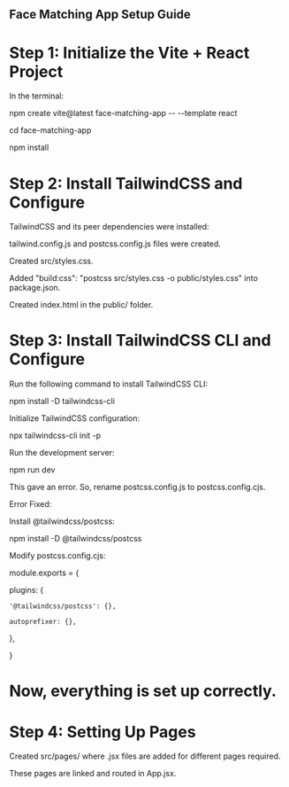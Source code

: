 ## Face Matching App Setup Guide
# Step 1: Initialize the Vite + React Project

In the terminal:

npm create vite@latest face-matching-app -- --template react

cd face-matching-app

npm install

# Step 2: Install TailwindCSS and Configure

TailwindCSS and its peer dependencies were installed:

tailwind.config.js and postcss.config.js files were created.

Created src/styles.css.

Added "build:css": "postcss src/styles.css -o public/styles.css" into package.json.

Created index.html in the public/ folder.

# Step 3: Install TailwindCSS CLI and Configure

Run the following command to install TailwindCSS CLI:

npm install -D tailwindcss-cli

Initialize TailwindCSS configuration:

npx tailwindcss-cli init -p

Run the development server:

npm run dev

This gave an error. So, rename postcss.config.js to postcss.config.cjs.

Error Fixed:

Install @tailwindcss/postcss:

npm install -D @tailwindcss/postcss

Modify postcss.config.cjs:

module.exports = {

  plugins: {
  
    '@tailwindcss/postcss': {},
    
    autoprefixer: {},
  
  },

}

# Now, everything is set up correctly.

# Step 4: Setting Up Pages

Created src/pages/ where .jsx files are added for different pages required.

These pages are linked and routed in App.jsx.


